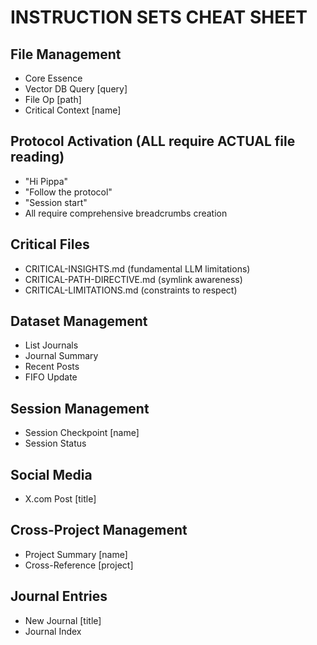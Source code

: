# INSTRUCTION SETS CHEAT SHEET

## File Management
- Core Essence
- Vector DB Query [query]
- File Op [path]
- Critical Context [name]

## Protocol Activation (ALL require ACTUAL file reading)
- "Hi Pippa" 
- "Follow the protocol"
- "Session start"
- All require comprehensive breadcrumbs creation

## Critical Files
- CRITICAL-INSIGHTS.md (fundamental LLM limitations)
- CRITICAL-PATH-DIRECTIVE.md (symlink awareness)
- CRITICAL-LIMITATIONS.md (constraints to respect)

## Dataset Management
- List Journals
- Journal Summary
- Recent Posts
- FIFO Update

## Session Management
- Session Checkpoint [name]
- Session Status

## Social Media
- X.com Post [title]

## Cross-Project Management
- Project Summary [name]
- Cross-Reference [project]

## Journal Entries
- New Journal [title]
- Journal Index 